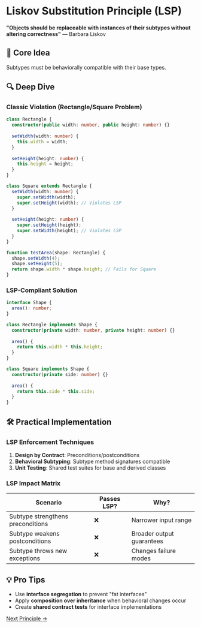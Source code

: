 # Liskov Substitution Principle (LSP)

**"Objects should be replaceable with instances of their subtypes without altering correctness"** — Barbara Liskov

## 🎯 Core Idea
Subtypes must be behaviorally compatible with their base types.

## 🔍 Deep Dive

### Classic Violation (Rectangle/Square Problem)
```typescript
class Rectangle {
  constructor(public width: number, public height: number) {}
  
  setWidth(width: number) {
    this.width = width;
  }
  
  setHeight(height: number) {
    this.height = height;
  }
}

class Square extends Rectangle {
  setWidth(width: number) {
    super.setWidth(width);
    super.setHeight(width); // Violates LSP
  }
  
  setHeight(height: number) {
    super.setHeight(height);
    super.setWidth(height); // Violates LSP
  }
}

function testArea(shape: Rectangle) {
  shape.setWidth(4);
  shape.setHeight(5);
  return shape.width * shape.height; // Fails for Square
}
```

### LSP-Compliant Solution
```typescript
interface Shape {
  area(): number;
}

class Rectangle implements Shape {
  constructor(private width: number, private height: number) {}
  
  area() {
    return this.width * this.height;
  }
}

class Square implements Shape {
  constructor(private side: number) {}
  
  area() {
    return this.side * this.side;
  }
}
```

## 🛠 Practical Implementation

### LSP Enforcement Techniques
1. **Design by Contract**: Preconditions/postconditions
2. **Behavioral Subtyping**: Subtype method signatures compatible
3. **Unit Testing**: Shared test suites for base and derived classes

### LSP Impact Matrix
| Scenario               | Passes LSP? | Why? |
|------------------------|-------------|------|
| Subtype strengthens preconditions | ❌ | Narrower input range |
| Subtype weakens postconditions | ❌ | Broader output guarantees |
| Subtype throws new exceptions | ❌ | Changes failure modes |

## 💡 Pro Tips
- Use **interface segregation** to prevent "fat interfaces"
- Apply **composition over inheritance** when behavioral changes occur
- Create **shared contract tests** for interface implementations

[Next Principle →](/docs/principles/design/isp.md)